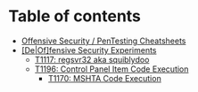 # Table of contents

* [Offensive Security / PenTesting Cheatsheets](README.md)
* [\[De\|Of\]fensive Security Experiments](defensive-security-experiments/README.md)
  * [T1117: regsvr32 aka squiblydoo](defensive-security-experiments/regsvr32-aka-squiblydoo.md)
  * [T1196: Control Panel Item Code Execution](defensive-security-experiments/control-panel-item-code-execution/README.md)
    * [T1170: MSHTA Code Execution](defensive-security-experiments/control-panel-item-code-execution/t1170-mshta-code-execution.md)

